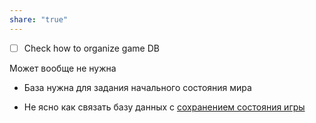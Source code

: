 ```yaml
---
share: "true"
---
```



- [ ] Check how to organize game DB

Может вообще не нужна

+ База нужна для задания начального состояния мира

+ Не ясно как связать базу данных с [cохранением состояния игры](%D0%A1%D0%BE%D1%85%D1%80%D0%B0%D0%BD%D0%B5%D0%BD%D0%B8%D0%B5%20%D1%81%D0%BE%D1%81%D1%82%D0%B0%D1%8F%D0%BD%D0%B8%D1%8F%20%D0%B8%D0%B3%D1%80%D1%8B.md)